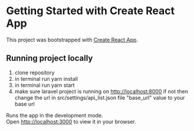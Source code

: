 # Getting Started with Create React App

This project was bootstrapped with [Create React App](https://github.com/facebook/create-react-app).

## Running project locally

1. clone repository
2. in terminal run yarn install
3. in terminal run yarn start
4. make sure laravel project is running on [http://localhost:8000](http://localhost:8000) if not then change the url in src/settings/api_list.json file "base_url" value to your base url

Runs the app in the development mode.\
Open [http://localhost:3000](http://localhost:3000) to view it in your browser.